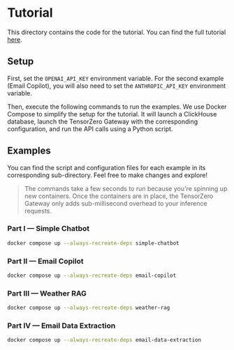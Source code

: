 # Tutorial

This directory contains the code for the tutorial.
You can find the full tutorial [here](https://www.tensorzero.com/docs/gateway/tutorial/).

## Setup

First, set the `OPENAI_API_KEY` environment variable.
For the second example (Email Copilot), you will also need to set the `ANTHROPIC_API_KEY` environment variable.

Then, execute the following commands to run the examples.
We use Docker Compose to simplify the setup for the tutorial.
It will launch a ClickHouse database, launch the TensorZero Gateway with the corresponding configuration, and run the API calls using a Python script.

## Examples

You can find the script and configuration files for each example in its corresponding sub-directory.
Feel free to make changes and explore!

> The commands take a few seconds to run because you're spinning up new containers.
> Once the containers are in place, the TensorZero Gateway only adds sub-millisecond overhead to your inference requests.

### Part I — Simple Chatbot

```bash
docker compose up --always-recreate-deps simple-chatbot
```

### Part II — Email Copilot

```bash
docker compose up --always-recreate-deps email-copilot
```

### Part III — Weather RAG

```bash
docker compose up --always-recreate-deps weather-rag
```

### Part IV — Email Data Extraction

```bash
docker compose up --always-recreate-deps email-data-extraction
```
